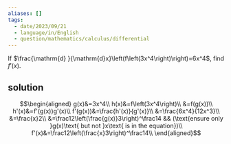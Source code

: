 ```yaml
---
aliases: []
tags:
  - date/2023/09/21
  - language/in/English
  - question/mathematics/calculus/differential
---
```


If $\frac{\mathrm{d} }{\mathrm{d}x}\left(f\left(3x^4\right)\right)=6x^4$, find $f'(x)$.

## solution

$$\begin{aligned}
g(x)&=3x^4\\
h(x)&=f\left(3x^4\right)\\
&=f(g(x))\\
h'(x)&=f'(g(x))g'(x)\\
f'(g(x))&=\frac{h'(x)}{g'(x)}\\
&=\frac{6x^4}{12x^3}\\
&=\frac{x}2\\
&=\frac12\left(\frac{g(x)}3\right)^\frac14 && (\text{ensure only }g(x)\text{ but not }x\text{ is in the equation})\\
f'(x)&=\frac12\left(\frac{x}3\right)^\frac14\\
\end{aligned}$$
